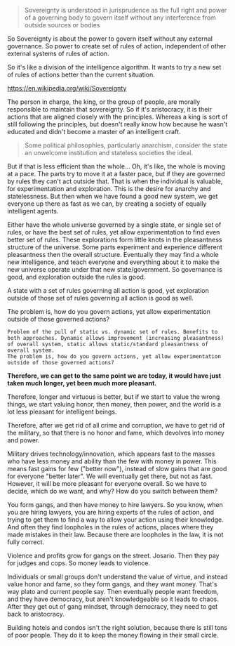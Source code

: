 
> Sovereignty is understood in jurisprudence as the full right and power of a governing body to govern itself without any interference from outside sources or bodies

So Sovereignty is about the power to govern itself without any external governance. So power to create set of rules of action, independent of other external systems of rules of action.

So it's like a division of the intelligence algorithm. It wants to try a new set of rules of actions better than the current situation.

https://en.wikipedia.org/wiki/Sovereignty

The person in charge, the king, or the group of people, are morally responsible to maintain that sovereignty. So if it's aristocracy, it is their actions that are aligned closely with the principles. Whereas a king is sort of still following the principles, but doesn't really know how because he wasn't educated and didn't become a master of an intelligent craft.

> Some political philosophies, particularly anarchism, consider the state an unwelcome institution and stateless societies the ideal.

But if that is less efficient than the whole... Oh, it's like, the whole is moving at a pace. The parts try to move it at a faster pace, but if they are governed by rules they can't act outside that. That is when the individual is valuable, for experimentation and exploration. This is the desire for anarchy and statelessness. But then when we have found a good new system, we get everyone up there as fast as we can, by creating a society of equally intelligent agents.

Either have the whole universe governed by a single state, or single set of rules, or have the best set of rules, yet allow experimentation to find even better set of rules. These explorations form little knots in the pleasantness structure of the universe. Some parts experiment and experience different pleasantness then the overall structure. Eventually they may find a whole new intelligence, and teach everyone and everything about it to make the new universe operate under that new state/government. So governance is good, and exploration outside the rules is good.

A state with a set of rules governing all action is good, yet exploration outside of those set of rules governing all action is good as well.

The problem is, how do you govern actions, yet allow experimentation outside of those governed actions?

```
Problem of the pull of static vs. dynamic set of rules. Benefits to both approaches. Dynamic allows improvement (increasing pleasantness) of overall system, static allows static/standard pleasantness of overall system.
The problem is, how do you govern actions, yet allow experimentation outside of those governed actions?
```

**Therefore, we can get to the same point we are today, it would have just taken much longer, yet been much more pleasant.**

Therefore, longer and virtuous is better, but if we start to value the wrong things, we start valuing honor, then money, then power, and the world is a lot less pleasant for intelligent beings.

Therefore, after we get rid of all crime and corruption, we have to get rid of the military, so that there is no honor and fame, which devolves into money and power.

Military drives technology/innovation, which appears fast to the masses who have less money and ability than the few with money in power. This means fast gains for few ("better now"), instead of slow gains that are good for everyone "better later". We will eventually get there, but not as fast. However, it will be more pleasant for everyone overall. So we have to decide, which do we want, and why? How do you switch between them?

You form gangs, and then have money to hire lawyers. So you know, when you are hiring lawyers, you are hiring experts of the rules of action, and trying to get them to find a way to allow your action using their knowledge. And often they find loopholes in the rules of actions, places where they made mistakes in their law. Because there are loopholes in the law, it is not fully correct.

Violence and profits grow for gangs on the street. Josario. Then they pay for judges and cops. So money leads to violence.

Individuals or small groups don't understand the value of virtue, and instead value honor and fame, so they form gangs, and they want money. That's way plato and current people say. Then eventually people want freedom, and they have democracy, but aren't knowledgeable so it leads to chaos. After they get out of gang mindset, through democracy, they need to get back to aristocracy.

Building hotels and condos isn't the right solution, because there is still tons of poor people. They do it to keep the money flowing in their small circle.
